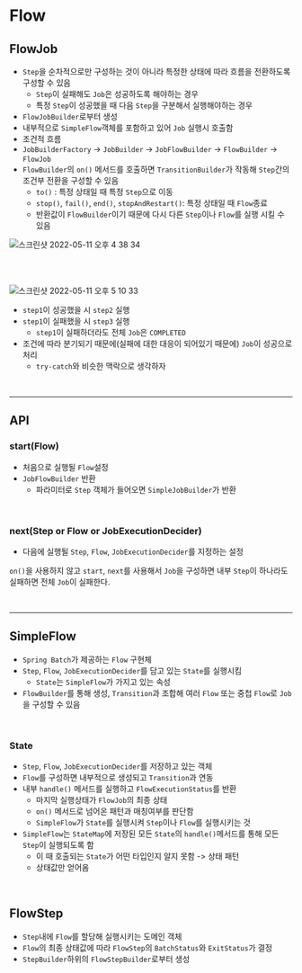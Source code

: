 # Flow

## FlowJob
- `Step`을 순차적으로만 구성하는 것이 아니라 특정한 상태에 따라 흐름을 전환하도록 구성할 수 있음
	- `Step`이 실패해도 `Job`은 성공하도록 해야하는 경우
	- 특정 `Step`이 성공했을 때 다음 `Step`을 구분해서 실행해야하는 경우
- `FlowJobBuilder`로부터 생성
- 내부적으로 `SimpleFlow`객체를 포함하고 있어 `Job` 실행시 호출함
- 조건적 흐름
- `JobBuilderFactory` -> `JobBuilder` -> `JobFlowBuilder` -> `FlowBuilder` -> `FlowJob`
- `FlowBuilder`의 `on()` 메서드를 호출하면 `TransitionBuilder`가 작동해 `Step`간의 조건부 전환을 구성할 수 있음
	- `to()` : 특정 상태일 때 특정 `Step`으로 이동
	- `stop()`, `fail()`, `end()`, `stopAndRestart()`: 특정 상태일 때 `Flow`종료
	- 반환값이 `FlowBuilder`이기 때문에 다시 다른 `Step`이나 `Flow`를 실행 시킬 수 있음

![스크린샷 2022-05-11 오후 4 38 34](https://user-images.githubusercontent.com/60773356/168428674-f3a218f9-9adf-47e7-8f27-92d454e1bb31.png)

<br>
<br>


![스크린샷 2022-05-11 오후 5 10 33](https://user-images.githubusercontent.com/60773356/168428678-49fa3d63-a10e-4f56-a7fa-67613c3e4e5c.png)
- `step1`이 성공했을 시 `step2` 실행
- `step1`이 실패했을 시 `step3` 실행
	- `step1`이 실패하더라도 전체 `Job`은 `COMPLETED`
- 조건에 따라 분기되기 때문에(실패에 대한 대응이 되어있기 때문에) `Job`이 성공으로 처리
	- `try-catch`와 비슷한 맥락으로 생각하자

<br>

---

## API

### start(Flow) 
- 처음으로 실행될 `Flow`설정
- `JobFlowBuilder` 반환
	- 파라미터로 `Step` 객체가 들어오면 `SimpleJobBuilder`가 반환

<br>

### next(Step or Flow or JobExecutionDecider)
- 다음에 실행될 `Step`, `Flow`, `JobExecutionDecider`를 지정하는 설정


`on()`을 사용하지 않고 `start`, `next`를 사용해서 `Job`을 구성하면 내부 `Step`이 하나라도 실패하면 전체 `Job`이 실패한다.

<br>

---

## SimpleFlow
- `Spring Batch`가 제공하는 `Flow` 구현체
- `Step`, `Flow`, `JobExecutionDecider`를 담고 있는 `State`를 실행시킴
	- `State`는 `SimpleFlow`가 가지고 있는 속성
- `FlowBuilder`를 통해 생성, `Transition`과 조합해 여러 `Flow` 또는 중첩 `Flow`로 `Job`을 구성할 수 있음

<br>


### State
-  `Step`, `Flow`, `JobExecutionDecider`를 저장하고 있는 객체
- `Flow`를 구성하면 내부적으로 생성되고 `Transition`과 연동
- 내부 `handle()` 메서드를 실행하고 `FlowExecutionStatus`를 반환
	- 마지막 실행상태가 `FlowJob`의 최종 상태
	- `on()` 메서드로 넘어온 패턴과 매칭여부를 판단함
	- `SimpleFlow`가 `State`를 실행시켜 `Step`이나 `Flow`를 실행시키는 것
- `SimpleFlow`는 `StateMap`에 저장된 모든 `State`의 `handle()`메서드를 통해 모든 `Step`이 실행되도록 함
	- 이 때 호출되는 `State`가 어떤 타입인지 알지 못함 -> 상태 패턴
	- 상태값만 얻어옴

<br>

## FlowStep
- `Step`내에 `Flow`를 할당해 실행시키는 도메인 객체
- `Flow`의 최종 상태값에 따라 `FlowStep`의 `BatchStatus`와 `ExitStatus`가 결정
- `StepBuilder`하위의 `FlowStepBuilder`로부터 생성
